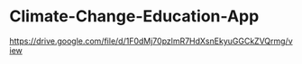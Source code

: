 # Climate-Change-Education-App
https://drive.google.com/file/d/1F0dMj70pzlmR7HdXsnEkyuGGCkZVQrmg/view
